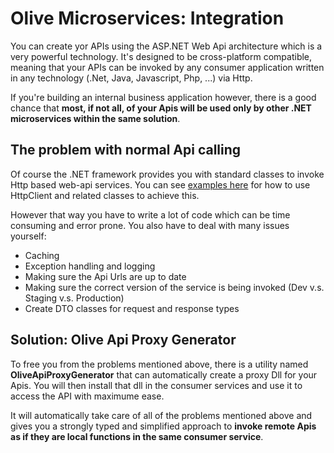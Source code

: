 # Olive Microservices: Integration
You can create yor APIs using the ASP.NET Web Api architecture which is a very powerful technology.
It's designed to be cross-platform compatible, meaning that your APIs can be invoked by any consumer application written in any technology (.Net, Java, Javascript, Php, ...) via Http.

If you're building an internal business application however, there is a good chance that **most, if not all, of your Apis will be used only by other .NET microservices within the same solution**.

## The problem with normal Api calling
Of course the .NET framework provides you with standard classes to invoke Http based web-api services.
You can see [examples here](https://docs.microsoft.com/en-us/aspnet/web-api/overview/advanced/calling-a-web-api-from-a-net-client) for how to use HttpClient and related classes to achieve this.

However that way you have to write a lot of code which can be time consuming and error prone. You also have to deal with many issues yourself:
- Caching 
- Exception handling and logging
- Making sure the Api Urls are up to date
- Making sure the correct version of the service is being invoked (Dev v.s. Staging v.s. Production)
- Create DTO classes for request and response types

## Solution: Olive Api Proxy Generator
To free you from the problems mentioned above, there is a utility named **OliveApiProxyGenerator** that can automatically create a proxy Dll for your Apis. You will then install that dll in the consumer services and use it to access the API with maximume ease.

It will automatically take care of all of the problems mentioned above and gives you a strongly typed and simplified approach to **invoke remote Apis as if they are local functions in the same consumer service**.
